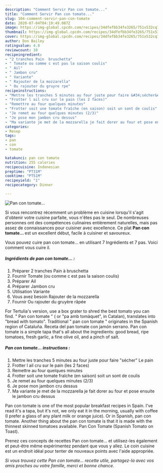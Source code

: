 ```yaml
---
description: "Comment Servir Pan con tomate..."
title: "Comment Servir Pan con tomate..."
slug: 104-comment-servir-pan-con-tomate
date: 2020-07-04T04:19:49.087Z
image: https://img-global.cpcdn.com/recipes/34dfefbb34fe3265/751x532cq70/pan-con-tomate-photo-principale-de-la-recette.jpg
thumbnail: https://img-global.cpcdn.com/recipes/34dfefbb34fe3265/751x532cq70/pan-con-tomate-photo-principale-de-la-recette.jpg
cover: https://img-global.cpcdn.com/recipes/34dfefbb34fe3265/751x532cq70/pan-con-tomate-photo-principale-de-la-recette.jpg
author: Don Bailey
ratingvalue: 4.8
reviewcount: 10
recipeingredient:
- "2 tranches Pain  bruschetta"
- " Tomate ou comme c est pas la saison coulis"
- " Ail"
- " Jambon cru"
- " Variante"
- " Rajouter de la mozzarella"
- " Ou rajouter du gruyre rpe"
recipeinstructions:
- "Mettre les tranches 5 minutes au four juste pour faire &#34;sécher&#34; Le pain"
- "Frotter l ail cru sur le pain (les 2 faces)"
- "Remettre au four quelques minutes"
- "Frotter soit une tomate fraîche (en saison) soit un sont de coulis"
- "Je remet au four quelques minutes (2/3)"
- "Je pose mon jambon cru dessus"
- "Ma variante je met de la mozzarella je fait dorer au four et pose ensuite le jambon cru dessus"
categories:
- Resep
tags:
- pan
- con
- tomate

katakunci: pan con tomate 
nutrition: 255 calories
recipecuisine: Indonesian
preptime: "PT31M"
cooktime: "PT51M"
recipeyield: "1"
recipecategory: Dinner

---
```



![Pan con tomate...](https://img-global.cpcdn.com/recipes/34dfefbb34fe3265/751x532cq70/pan-con-tomate-photo-principale-de-la-recette.jpg)

Si vous rencontrez récemment un problème en cuisine lorsqu'il s'agit d'obtenir votre cuisine parfaite, vous n'êtes pas le seul. De nombreuses personnes ont des compétences culinaires entièrement naturelles, mais pas assez de connaissances pour cuisiner avec excellence. Ce plat <strong> Pan con tomate... </strong> est un excellent début, facile à cuisiner et savoureux.

<!--inarticleads1-->

Vous pouvez cuire pan con tomate... en utilisant 7 Ingrédients et 7 pas. Voici comment vous cuire il.

##### Ingrédients de pan con tomate... :

1. Préparer 2 tranches Pain à bruschetta
1. Fournir  Tomate (ou comme c est pas la saison coulis)
1. Préparer  Ail
1. Préparer  Jambon cru
1. Utilisation  Variante
1. Vous avez besoin  Rajouter de la mozzarella
1. Fournir  Ou rajouter du gruyère râpée


For Tertulia&#39;s version, use a box grater to shred the best tomato you can find. &#34; Pan con tomate &#34; ( or &#34;pa amb tomàquet&#34;, in Catalan), translates into &#34;bread with tomato&#34;. Traditional &#34; pan con tomate &#34; originates in the Spanish region of Cataluña. Receta del pan tomate con jamón serrano. Pan con tomate is a simple tapa that&#39;s all about the ingredients: good bread, ripe tomatoes, fresh garlic, a fine olive oil, and a pinch of salt. 

<!--inarticleads2-->

##### Pan con tomate... instructions :

1. Mettre les tranches 5 minutes au four juste pour faire &#34;sécher&#34; Le pain
1. Frotter l ail cru sur le pain (les 2 faces)
1. Remettre au four quelques minutes
1. Frotter soit une tomate fraîche (en saison) soit un sont de coulis
1. Je remet au four quelques minutes (2/3)
1. Je pose mon jambon cru dessus
1. Ma variante je met de la mozzarella je fait dorer au four et pose ensuite le jambon cru dessus


Pan con tomate is one of the most popular breakfast recipes in Spain. I&#39;ve read it&#39;s a tapa, but it&#39;s not, we only eat it in the morning, usually with coffee (I prefer a glass of any plant milk or orange juice). Or in Spanish, pan con tomate. Another thing about the pan con tomate is that it is made with the thinnest skinned tomatoes available. Pan Con Tomate (Spanish Tomato on Toast). 

<!--inarticleads1-->

<p>
Prenez ces concepts de recettes Pan con tomate... et utilisez-les également et peut-être même expérimentez pendant que vous y allez. Le coin cuisine est un endroit idéal pour tenter de nouveaux points avec l'aide appropriée.
</p>

<p>
<i>Si vous trouvez cette Pan con tomate... recette utile, partagez-la avec vos amis proches ou votre famille, merci et bonne chance.</i>
</p>

